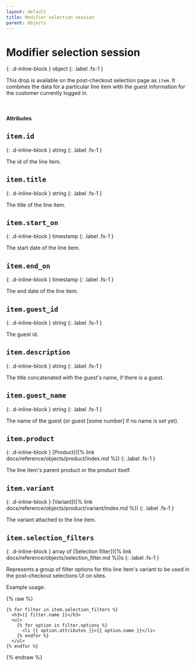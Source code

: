 ```yaml
---
layout: default
title: Modifier selection session
parent: Objects
---
```


# Modifier selection session
{: .d-inline-block }
object
{: .label .fs-1 }

This drop is available on the post-checkout selection page as `item`.
It combines the data for a particular line item with the guest information for the customer currently logged in.

<br>

#### Attributes

## `item.id`
{: .d-inline-block }
string
{: .label .fs-1 }

The id of the line item.

## `item.title`
{: .d-inline-block }
string
{: .label .fs-1 }

The title of the line item.

## `item.start_on`
{: .d-inline-block }
timestamp
{: .label .fs-1 }

The start date of the line item.

## `item.end_on`
{: .d-inline-block }
timestamp
{: .label .fs-1 }

The end date of the line item.

## `item.guest_id`
{: .d-inline-block }
string
{: .label .fs-1 }

The guest id.

## `item.description`
{: .d-inline-block }
string
{: .label .fs-1 }

The title concatenated with the guest's name, if there is a guest.

## `item.guest_name`
{: .d-inline-block }
string
{: .label .fs-1 }

The name of the guest (or guest [some number] if no name is set yet).

## `item.product`
{: .d-inline-block }
[Product]({% link docs/reference/objects/product/index.md %})
{: .label .fs-1 }

The line item's parent product or the product itself.

## `item.variant`
{: .d-inline-block }
[Variant]({% link docs/reference/objects/product/variant/index.md %})
{: .label .fs-1 }

The variant attached to the line item.

## `item.selection_filters`
{: .d-inline-block }
array of [Selection filter]({% link docs/reference/objects/selection_filter.md %})s
{: .label .fs-1 }

Represents a group of filter options for this line item's variant to be used in the post-checkout selections UI on sites.

Example usage:

{% raw %}
```liquid
{% for filter in item.selection_filters %}
  <h3>{{ filter.name }}</h3>
  <ul>
    {% for option in filter.options %}
      <li {{ option.attributes }}>{{ option.name }}</li>
    {% endfor %}
  </ul>
{% endfor %}
```
{% endraw %}

